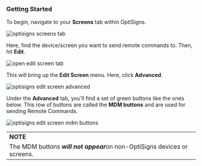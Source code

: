### Getting Started

To begin, navigate to your **Screens** tab within OptiSigns.

![optisigns screens tab](https://support.optisigns.com/hc/article_attachments/40871323382547)

Here, find the device/screen you want to send remote commands to. Then, hit **Edit**.

![open edit screen tab](https://support.optisigns.com/hc/article_attachments/40871347266067)

This will bring up the **Edit Screen** menu. Here, click **Advanced**.

![optisigns edit screen advanced](https://support.optisigns.com/hc/article_attachments/40871323392019)

Under the **Advanced** tab, you’ll find a set of green buttons like the ones below. This row of buttons are called the **MDM buttons** and are used for sending Remote Commands.

![optisigns edit screen mdm buttons](https://support.optisigns.com/hc/article_attachments/40871347270931)

|  |
| --- |
| **NOTE** |
| The MDM buttons ***will not appear***on non-OptiSigns devices or screens. |
